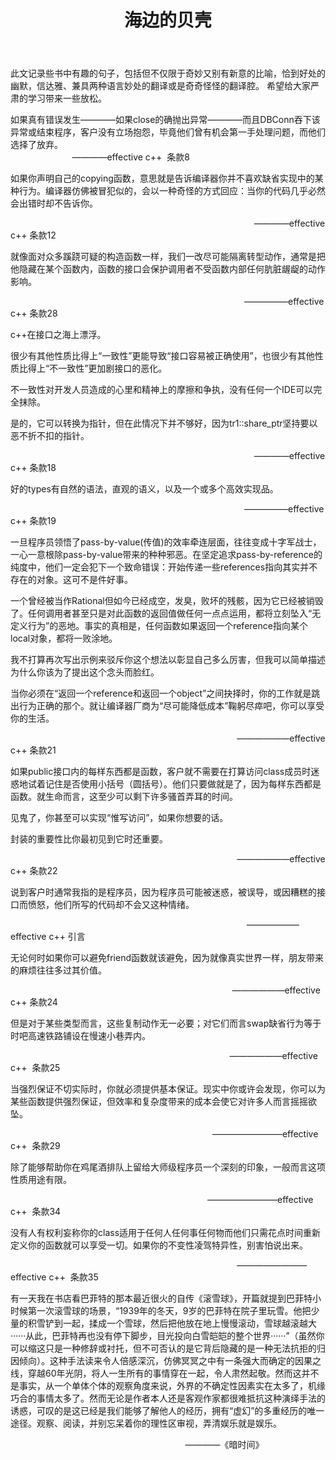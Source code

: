 ﻿---
title: 海边的贝壳
---
此文记录些书中有趣的句子，包括但不仅限于奇妙又别有新意的比喻，恰到好处的幽默，信达雅、兼具两种语言妙处的翻译或是奇奇怪怪的翻译腔。 希望给大家严肃的学习带来一些放松。

如果真有错误发生————如果close的确抛出异常————而且DBConn吞下该异常或结束程序，客户没有立场抱怨，毕竟他们曾有机会第一手处理问题，而他们选择了放弃。
                                                                                                   ————effective c++  条款8

如果你声明自己的copying函数，意思就是告诉编译器你并不喜欢缺省实现中的某种行为。编译器仿佛被冒犯似的，会以一种奇怪的方式回应：当你的代码几乎必然会出错时却不告诉你。

                                                                                                   ————effective c++ 条款12

就像面对众多蹊跷可疑的构造函数一样，我们一改尽可能隔离转型动作，通常是把他隐藏在某个函数内，函数的接口会保护调用者不受函数内部任何肮脏龌龊的动作影响。

                                                                                               —————effective c++ 条款28

c++在接口之海上漂浮。

很少有其他性质比得上“一致性”更能导致“接口容易被正确使用”，也很少有其他性质比得上“不一致性”更加剧接口的恶化。

不一致性对开发人员造成的心里和精神上的摩擦和争执，没有任何一个IDE可以完全抹除。

是的，它可以转换为指针，但在此情况下并不够好，因为tr1::share_ptr坚持要以恶不折不扣的指针。

                                                                                                   ————effective c++ 条款18

好的types有自然的语法，直观的语义，以及一个或多个高效实现品。

                                                                                               —————effective c++ 条款19



一旦程序员领悟了pass-by-value(传值)的效率牵连层面，往往变成十字军战士，一心一意根除pass-by-value带来的种种邪恶。在坚定追求pass-by-reference的纯度中，他们一定会犯下一个致命错误：开始传递一些references指向其实并不存在的对象。这可不是件好事。

一个曾经被当作Rational但如今已经成空，发臭，败坏的残骸，因为它已经被销毁了。任何调用者甚至只是对此函数的返回值做任何一点点运用，都将立刻坠入“无定义行为”的恶地。事实的真相是，任何函数如果返回一个reference指向某个local对象，都将一败涂地。

我不打算再次写出示例来驳斥你这个想法以彰显自己多么厉害，但我可以简单描述为什么你该为了提出这个念头而脸红。

当你必须在“返回一个reference和返回一个object”之间抉择时，你的工作就是跳出行为正确的那个。就让编译器厂商为“尽可能降低成本”鞠躬尽瘁吧，你可以享受你的生活。

                                                                                            ——————effective c++ 条款21

如果public接口内的每样东西都是函数，客户就不需要在打算访问class成员时迷惑地试着记住是否使用小括号（圆括号）。他们只要做就是了，因为每样东西都是函数。就生命而言，这至少可以剩下许多骚首弄耳的时间。

见鬼了，你甚至可以实现“惟写访问”，如果你想要的话。

封装的重要性比你最初见到它时还重要。

                                                                                            ——————effective c++ 条款22

说到客户时通常我指的是程序员，因为程序员可能被迷惑，被误导，或因糟糕的接口而愤怒，他们所写的代码却不会又这种情绪。 

                                                                                                ——————effective c++ 引言

无论何时如果你可以避免friend函数就该避免，因为就像真实世界一样，朋友带来的麻烦往往多过其价值。

                                                                                          ——————effective c++ 条款24

但是对于某些类型而言，这些复制动作无一必要；对它们而言swap缺省行为等于时吧高速铁路铺设在慢速小巷弄内。

                                                                                         ——————effective c++  条款25

当强烈保证不切实际时，你就必须提供基本保证。现实中你或许会发现，你可以为某些函数提供强烈保证，但效率和复杂度带来的成本会使它对许多人而言摇摇欲坠。 

                                                                                  ————————effective c++  条款29

除了能够帮助你在鸡尾酒排队上留给大师级程序员一个深刻的印象，一般而言这项性质用途有限。

                                                                                ————————effective c++  条款34

没有人有权利妄称你的class适用于任何人任何事任何物而他们只需花点时间重新定义你的函数就可以享受一切。如果你的不变性凌驾特异性，别害怕说出来。

                                                                                            ————————effective c++  条款35 

有一天我在书店看巴菲特的那本最近很火的自传《滚雪球》，开篇就提到巴菲特小时候第一次滚雪球的场景，“1939年的冬天，9岁的巴菲特在院子里玩雪。他把少量的积雪铲到一起，揉成一个雪球，然后把他放在地上慢慢滚动，雪球越滚越大······从此，巴菲特再也没有停下脚步，目光投向白雪皑皑的整个世界······”（虽然你可以缩这只是一种修辞或衬托，但不可否认的是它背后隐藏的是一种无法抗拒的归因倾向）。这种手法读来令人倍感深沉，仿佛冥冥之中有一条强大而确定的因果之线，穿越60年光阴，将人一生所有的事情穿在一起，令人肃然起敬。然而这并不是事实，从一个单体个体的观察角度来说，外界的不确定性因素实在太多了，机缘巧合的事情太多了。然而无论是作者本人还是客观作家都很难抵抗这种演绎手法的诱惑，可叹的是这已经是我们能够了解他人的经历，拥有“虚幻”的多重经历的唯一途径。观察、阅读，并别忘呆着你的理性区审视，弄清娱乐就是娱乐。

                                                                       ————《暗时间》
